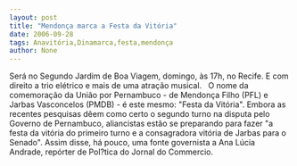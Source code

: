 ```yaml
---
layout: post
title: "Mendonça marca a Festa da Vitória"
date: 2006-09-28
tags: Anavitória,Dinamarca,festa,mendonça
author: None
---
```

Será no Segundo Jardim de Boa Viagem, domingo, às 17h, no Recife. E com direito a trio elétrico e mais de uma atração musical. &nbsp;
O&nbsp;nome da comemoração da União por Pernambuco - de Mendonça Filho (PFL) e Jarbas Vasconcelos (PMDB) - é este mesmo: \"Festa da Vitória\". 
Embora as recentes pesquisas dêem como certo o segundo turno na disputa pelo Governo de Pernambuco, aliancistas estão se preparando para fazer \"a festa da vitória do primeiro turno e a consagradora vitória de Jarbas&nbsp;para o Senado\".
Assim disse, há pouco,&nbsp;uma fonte governista a&nbsp;Ana Lúcia Andrade, repórter de Pol?tica do Jornal do Commercio.  